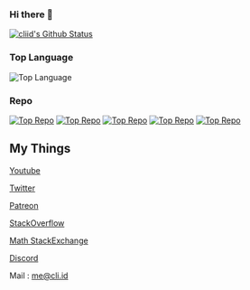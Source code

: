 ### Hi there 👋

[![cliid's Github Status](https://github-readme-stats.vercel.app/api?username=cliid&show_icons=true)](https://github.com/cliid)
### Top Language
![Top Language](https://github-readme-stats.vercel.app/api/top-langs/?username=cliid)<br/>

### Repo
[![Top Repo](https://github-readme-stats.vercel.app/api/pin/?username=jitcijk&repo=pryst&cache_seconds=86400)](https://github.com/jitcijk/pryst)
[![Top Repo](https://github-readme-stats.vercel.app/api/pin/?username=cliid&repo=kikkClient&cache_seconds=86400)](https://github.com/cliid/kikkClient)
[![Top Repo](https://github-readme-stats.vercel.app/api/pin/?username=cliid&repo=kikkServer&cache_seconds=86400)](https://github.com/cliid/kikkServer)
[![Top Repo](https://github-readme-stats.vercel.app/api/pin/?username=cliid&repo=dusttrap&cache_seconds=86400)](https://github.com/cliid/dusttrap)
[![Top Repo](https://github-readme-stats.vercel.app/api/pin/?username=cliid&repo=data_structures&cache_seconds=86400)](https://github.com/cliid/data_structures)

## My Things
[Youtube](https://www.youtube.com/cliid)

[Twitter](https://twitter.com/cliid)

[Patreon](https://patreon.com/cliid?fan_landing=true)

[StackOverflow](https://stackoverflow.com/users/12069275/hackerj)

[Math StackExchange](https://math.stackexchange.com/users/820931/hackerj)

[Discord](https://discord.com/users/643116087919116298)  

Mail : [me@cli.id](mailto:me@cli.id)
